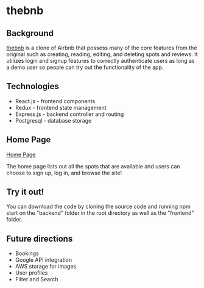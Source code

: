 # thebnb
## Background
<a href='https://thebnb.herokuapp.com' alt=''>thebnb</a> is a clone of Airbnb that possess many of the core features from the original such as creating, reading, editing, and deleting spots and reviews. It utilizes login and signup features to correctly authenticate users as long as a demo user so people can try out the functionality of the app.

## Technologies
- React.js - frontend components
- Redux - frontend state management
- Express.js - backend controller and routing
- Postgresql - database storage

## Home Page
[Home Page](https://github.com/WhirlyFan/AirBnB-Clone/files/10053936/screencapture-thebnb-herokuapp-2022-11-20-22_20_11.pdf)

The home page lists out all the spots that are available and users can choose to sign up, log in, and browse the site!

## Try it out!
You can download the code by cloning the source code and running npm start on the "backend" folder in the root directory as well as the "frontend" folder.

## Future directions
- Bookings
- Google API integration
- AWS storage for images
- User profiles
- Filter and Search
